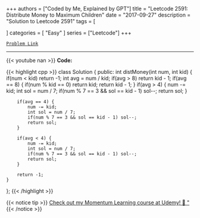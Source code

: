 
+++
authors = ["Coded by Me, Explained by GPT"]
title = "Leetcode 2591: Distribute Money to Maximum Children"
date = "2017-09-27"
description = "Solution to Leetcode 2591"
tags = [
    
]
categories = [
    "Easy"
]
series = ["Leetcode"]
+++



[`Problem Link`](https://leetcode.com/problems/distribute-money-to-maximum-children/description/)

---
{{< youtube nan >}}
**Code:**

{{< highlight cpp >}}
class Solution {
public:
    int distMoney(int num, int kid) {
        if(num < kid) return -1;
        int avg = num / kid;
        if(avg > 8) return kid - 1;
        if(avg == 8) {
            if(num % kid == 0) return kid;
            return kid - 1;
        }
        if(avg > 4) {
            num -= kid;
            int sol = num / 7;
            if(num % 7 == 3 && sol == kid - 1) sol--;
            return sol;
        }
        
        if(avg == 4) {
            num -= kid;
            int sol = num / 7;
            if(num % 7 == 3 && sol == kid - 1) sol--;
            return sol;
        }
        
        if(avg < 4) {
            num -= kid;
            int sol = num / 7;
            if(num % 7 == 3 && sol == kid - 1) sol--;
            return sol;            
        }
        
        return -1;
    }
};
{{< /highlight >}}



{{< notice tip >}}
[Check out my Momentum Learning course at Udemy! 🚀 "](https://www.udemy.com/course/blind-75-the-data-structures-and-algorithms-essentials/)
{{< /notice >}}

